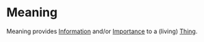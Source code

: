 # Meaning

Meaning provides [Information](60002.md) and/or [Importance](TBD) to a (living) [Thing](60003.md).
